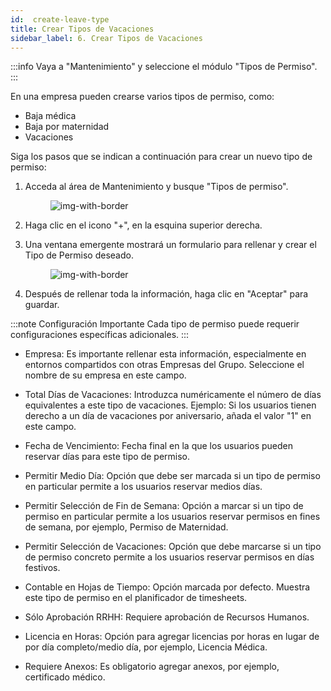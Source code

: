 ```yaml
---
id:  create-leave-type
title: Crear Tipos de Vacaciones
sidebar_label: 6. Crear Tipos de Vacaciones
---
```


:::info
Vaya a "Mantenimiento" y seleccione el módulo "Tipos de Permiso".  
:::

En una empresa pueden crearse varios tipos de permiso, como:
- Baja médica
- Baja por maternidad
- Vacaciones

Siga los pasos que se indican a continuación para crear un nuevo tipo de permiso:


1. Acceda al área de Mantenimiento y busque "Tipos de permiso".

    <figure>

    ![img-with-border](/img/university/maintenance/create_leaves1.png)
    </figure>

2. Haga clic en el icono "+", en la esquina superior derecha.

    <!-- <figure>
    ![img-with-border](/img/university/leaves/ )
    </figure> -->

3. Una ventana emergente mostrará un formulario para rellenar y crear el Tipo de Permiso deseado.
 
    <figure>

    ![img-with-border](/img/university/maintenance/create_leaves2.png)
    </figure>

4. Después de rellenar toda la información, haga clic en "Aceptar" para guardar.
 
:::note Configuración Importante
Cada tipo de permiso puede requerir configuraciones específicas adicionales.
:::

- Empresa: Es importante rellenar esta información, especialmente en entornos compartidos con otras Empresas del Grupo. Seleccione el nombre de su empresa en este campo.

- Total Días de Vacaciones: Introduzca numéricamente el número de días equivalentes a este tipo de vacaciones. Ejemplo: Si los usuarios tienen derecho a un día de vacaciones por aniversario, añada el valor "1" en este campo.

- Fecha de Vencimiento: Fecha final en la que los usuarios pueden reservar días para este tipo de permiso.

- Permitir Medio Día: Opción que debe ser marcada si un tipo de permiso en particular permite a los usuarios reservar medios días.

- Permitir Selección de Fin de Semana: Opción a marcar si un tipo de permiso en particular permite a los usuarios reservar permisos en fines de semana, por ejemplo, Permiso de Maternidad.

- Permitir Selección de Vacaciones: Opción que debe marcarse si un tipo de permiso concreto permite a los usuarios reservar permisos en días festivos.

- Contable en Hojas de Tiempo: Opción marcada por defecto. Muestra este tipo de permiso en el planificador de timesheets.

- Sólo Aprobación RRHH: Requiere aprobación de Recursos Humanos.

- Licencia en Horas: Opción para agregar licencias por horas en lugar de por día completo/medio día, por ejemplo, Licencia Médica.

- Requiere Anexos: Es obligatorio agregar anexos, por ejemplo, certificado médico.
